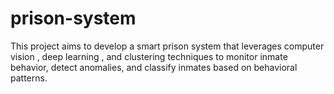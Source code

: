 # prison-system
This project aims to develop a smart prison system that leverages computer vision , deep learning , and clustering techniques to monitor inmate behavior, detect anomalies, and classify inmates based on behavioral patterns.
